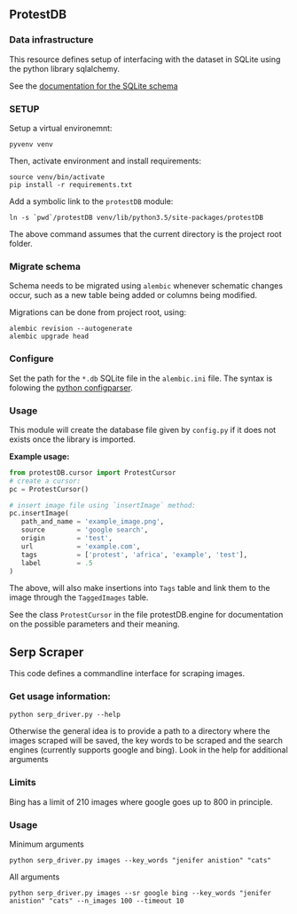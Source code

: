 
## ProtestDB

### Data infrastructure
This resource defines setup of interfacing with the dataset in SQLite
using the python library sqlalchemy.

See the [documentation for the SQLite schema](https://drive.google.com/file/d/19qylIx8-6J9nAEF1DTEQOOJ9QJUFX_mo/view?usp=sharing)

### SETUP

Setup a virtual environemnt:
```
pyvenv venv
```
Then, activate environment and install requirements:
```
source venv/bin/activate
pip install -r requirements.txt
```

Add a symbolic link to the `protestDB` module:
```
ln -s `pwd`/protestDB venv/lib/python3.5/site-packages/protestDB
```
The above command assumes that the current directory is the project root folder.

### Migrate schema
Schema needs to be migrated using `alembic` whenever schematic changes occur, such as
a new table being added or columns being modified.

Migrations can be done from project root, using:
```
alembic revision --autogenerate
alembic upgrade head
```

### Configure
Set the path for the `*.db` SQLite file in the `alembic.ini` file. The syntax is folowing the [python configparser](https://docs.python.org/3.5/library/configparser.html).

### Usage
This module will create the database file given by `config.py` if it does not exists
once the library is imported.

**Example usage:**
```python
from protestDB.cursor import ProtestCursor
# create a cursor:
pc = ProtestCursor()

# insert image file using `insertImage` method:
pc.insertImage(
   path_and_name = 'example_image.png',
   source        = 'google search',
   origin        = 'test',
   url           = 'example.com',
   tags          = ['protest', 'africa', 'example', 'test'],
   label         = .5
)
```

The above, will also make insertions into `Tags` table and link them to the image
through the `TaggedImages` table.

See the class `ProtestCursor` in the file protestDB.engine for
documentation on the possible parameters and their meaning.


## Serp Scraper

This code defines a commandline interface for scraping images.

### Get usage information:
```
python serp_driver.py --help
```
Otherwise the general idea is to provide a path to a directory where the images scraped will be saved, the key words to be scraped and the search engines (currently supports google and bing). Look in the help for additional arguments

### Limits
Bing has a limit of 210 images where google goes up to 800 in principle.

### Usage

Minimum arguments
```
python serp_driver.py images --key_words "jenifer anistion" "cats"
```

All arguments
```
python serp_driver.py images --sr google bing --key_words "jenifer anistion" "cats" --n_images 100 --timeout 10
```

